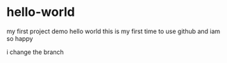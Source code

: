 # hello-world
my first project demo hello world
this is my first time to use github and iam so happy

i change the branch
